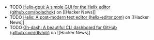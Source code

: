 - TODO [Helix-gpui: A simple GUI for the Helix editor (github.com/polachok)](https://news.ycombinator.com/item?id=40492300) on [[Hacker News]]
- TODO [Helix: A post-modern text editor (helix-editor.com)](https://news.ycombinator.com/item?id=40487068) on [[Hacker News]]
- TODO [Gh-dash: A beautiful CLI dashboard for GitHub (github.com/dlvhdr)](https://news.ycombinator.com/item?id=40496150) on [[Hacker News]]